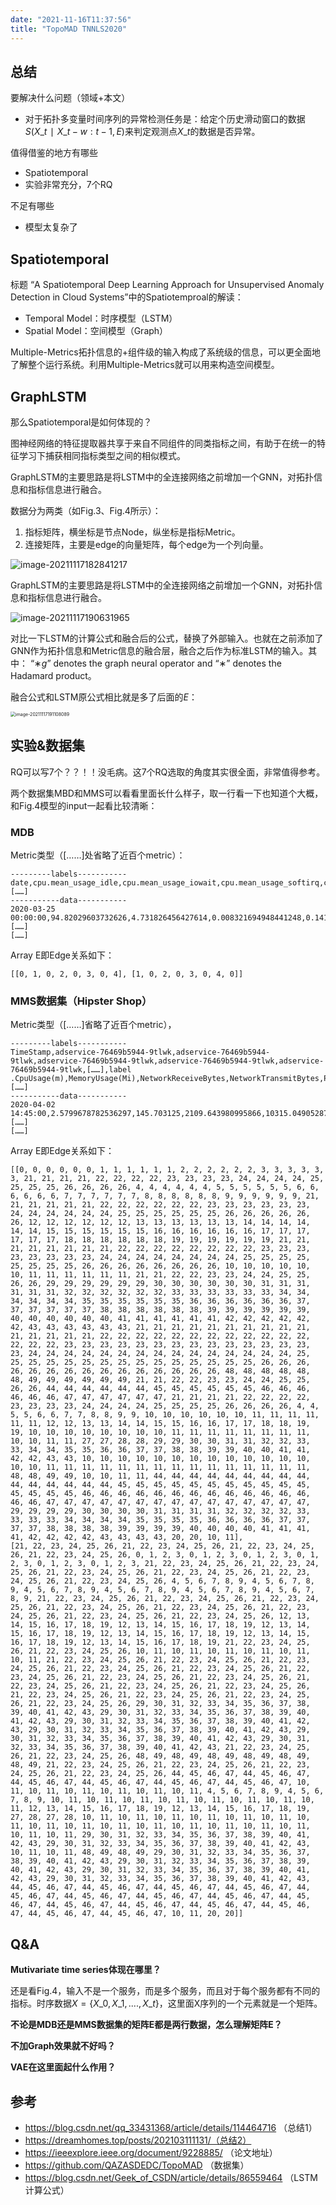 ```yaml
---
date: "2021-11-16T11:37:56"
title: "TopoMAD TNNLS2020"
---
```


## 总结

要解决什么问题（领域+本文）

- 对于拓扑多变量时间序列的异常检测任务是：给定个历史滑动窗口的数据$S(X\_t∣X\_{t−w:t−1},E)$来判定观测点$X\_t$的数据是否异常。

值得借鉴的地方有哪些

- Spatiotemporal
- 实验非常充分，7个RQ

不足有哪些

- 模型太复杂了

## Spatiotemporal

标题 “A Spatiotemporal Deep Learning Approach for Unsupervised Anomaly Detection in Cloud Systems”中的Spatiotemproal的解读：

- Temporal Model：时序模型（LSTM）
- Spatial Model：空间模型（Graph）

Multiple-Metrics拓扑信息的+组件级的输入构成了系统级的信息，可以更全面地了解整个运行系统。利用Multiple-Metrics就可以用来构造空间模型。

## GraphLSTM

那么Spatiotemporal是如何体现的？

图神经网络的特征提取器共享于来自不同组件的同类指标之间，有助于在统一的特征学习下捕获相同指标类型之间的相似模式。

GraphLSTM的主要思路是将LSTM中的全连接网络之前增加一个GNN，对拓扑信息和指标信息进行融合。

数据分为两类（如Fig.3、Fig.4所示）：

1. 指标矩阵，横坐标是节点Node，纵坐标是指标Metric。
2. 连接矩阵，主要是edge的向量矩阵，每个edge为一个列向量。

![image-20211117182841217](https://raw.githubusercontent.com/zecoo/imgs/master/uPic/image-20211117182841217.png)

GraphLSTM的主要思路是将LSTM中的全连接网络之前增加一个GNN，对拓扑信息和指标信息进行融合。

![image-20211117190631965](../../../docs/imgs/image-20211117190631965.png)

对比一下LSTM的计算公式和融合后的公式，替换了外部输入。也就在之前添加了GNN作为拓扑信息和Metric信息的融合层，融合之后作为标准LSTM的输入。其中： “$∗g$” denotes the graph neural operator and “$∗$” denotes the Hadamard product。

融合公式和LSTM原公式相比就是多了后面的$E$：

<img src="https://raw.githubusercontent.com/zecoo/imgs/master/uPic/image-20211117191108089.png" alt="image-20211117191108089" style="zoom:50%;" />

## 实验&数据集

RQ可以写7个？？！！没毛病。这7个RQ选取的角度其实很全面，非常值得参考。

两个数据集MBD和MMS可以看看里面长什么样子，取一行看一下也知道个大概，和Fig.4模型的input一起看比较清晰：

### MDB

Metric类型（[……]处省略了近百个metric）：

```
---------labels-----------
date,cpu.mean_usage_idle,cpu.mean_usage_iowait,cpu.mean_usage_softirq,cpu.mean_usage_system,cpu.mean_usage_user,disk.mean_used_percent,diskio.io_time,diskio.mean_iops_in_progress,diskio.read_speed,diskio.write_speed,kernel.mean_entropy_avail,mem.last_used_percent,mem.mean_active,mem.mean_available_percent,mem.mean_cached,[……]
-----------data-----------
2020-03-25 00:00:00,94.82029603732626,4.731826456427614,0.008321694948441248,0.141826957129186,0.2920010652943856,7.985156212333378,41.61666666666667,0.3958333333333333,0.0,12834.133333333333,824.6666666666665,16.23554618798877,2337374890.6666665,81.55455767777975,1008762197.3333334,163840.0,9480529237.333334,6116.766666666666,5539.033333333334,1.0,0.8333333333333334,0.0,141.0,[……]
[……]
```

Array E即Edge关系如下：

```
[[0, 1, 0, 2, 0, 3, 0, 4], [1, 0, 2, 0, 3, 0, 4, 0]]
```

### MMS数据集（Hipster Shop）

Metric类型（[……]省略了近百个metric），

```
---------labels-----------
TimeStamp,adservice-76469b5944-9tlwk,adservice-76469b5944-9tlwk,adservice-76469b5944-9tlwk,adservice-76469b5944-9tlwk,adservice-76469b5944-9tlwk,[……],label
.CpuUsage(m),MemoryUsage(Mi),NetworkReceiveBytes,NetworkTransmitBytes,PodLatency(s),PodSuccessRate(%),PodWorkload(Ops),CpuUsage(m),MemoryUsage(Mi),NetworkReceiveBytes,[……]
-----------data-----------
2020-04-02 14:45:00,2.5799678782536297,145.703125,2109.643980995866,10315.049052878383,0.0046,95.83333333333334,3.1997866808879407,2.3337262993843577,140.16796875,2035.0993928304085,8568.410546452633,0.004691489361702128,100.0,3.26644890340644,2.0032838708700327,[……]
[……]
```

Array E即Edge关系如下：

```
[[0, 0, 0, 0, 0, 0, 1, 1, 1, 1, 1, 1, 2, 2, 2, 2, 2, 2, 3, 3, 3, 3, 3, 3, 21, 21, 21, 21, 22, 22, 22, 22, 23, 23, 23, 23, 24, 24, 24, 24, 25, 25, 25, 25, 26, 26, 26, 26, 4, 4, 4, 4, 4, 4, 5, 5, 5, 5, 5, 5, 6, 6, 6, 6, 6, 6, 7, 7, 7, 7, 7, 7, 8, 8, 8, 8, 8, 8, 9, 9, 9, 9, 9, 9, 21, 21, 21, 21, 21, 21, 22, 22, 22, 22, 22, 22, 23, 23, 23, 23, 23, 23, 24, 24, 24, 24, 24, 24, 25, 25, 25, 25, 25, 25, 26, 26, 26, 26, 26, 26, 12, 12, 12, 12, 12, 12, 13, 13, 13, 13, 13, 13, 14, 14, 14, 14, 14, 14, 15, 15, 15, 15, 15, 15, 16, 16, 16, 16, 16, 16, 17, 17, 17, 17, 17, 17, 18, 18, 18, 18, 18, 18, 19, 19, 19, 19, 19, 19, 21, 21, 21, 21, 21, 21, 21, 21, 22, 22, 22, 22, 22, 22, 22, 22, 23, 23, 23, 23, 23, 23, 23, 23, 24, 24, 24, 24, 24, 24, 24, 24, 25, 25, 25, 25, 25, 25, 25, 25, 26, 26, 26, 26, 26, 26, 26, 26, 10, 10, 10, 10, 10, 10, 11, 11, 11, 11, 11, 11, 21, 21, 22, 22, 23, 23, 24, 24, 25, 25, 26, 26, 29, 29, 29, 29, 29, 29, 30, 30, 30, 30, 30, 30, 31, 31, 31, 31, 31, 31, 32, 32, 32, 32, 32, 32, 33, 33, 33, 33, 33, 33, 34, 34, 34, 34, 34, 34, 35, 35, 35, 35, 35, 35, 36, 36, 36, 36, 36, 36, 37, 37, 37, 37, 37, 37, 38, 38, 38, 38, 38, 38, 39, 39, 39, 39, 39, 39, 40, 40, 40, 40, 40, 40, 41, 41, 41, 41, 41, 41, 42, 42, 42, 42, 42, 42, 43, 43, 43, 43, 43, 43, 21, 21, 21, 21, 21, 21, 21, 21, 21, 21, 21, 21, 21, 21, 21, 22, 22, 22, 22, 22, 22, 22, 22, 22, 22, 22, 22, 22, 22, 22, 23, 23, 23, 23, 23, 23, 23, 23, 23, 23, 23, 23, 23, 23, 23, 24, 24, 24, 24, 24, 24, 24, 24, 24, 24, 24, 24, 24, 24, 24, 25, 25, 25, 25, 25, 25, 25, 25, 25, 25, 25, 25, 25, 25, 25, 26, 26, 26, 26, 26, 26, 26, 26, 26, 26, 26, 26, 26, 26, 26, 48, 48, 48, 48, 48, 48, 49, 49, 49, 49, 49, 49, 21, 21, 22, 22, 23, 23, 24, 24, 25, 25, 26, 26, 44, 44, 44, 44, 44, 44, 45, 45, 45, 45, 45, 45, 46, 46, 46, 46, 46, 46, 47, 47, 47, 47, 47, 47, 21, 21, 21, 21, 22, 22, 22, 22, 23, 23, 23, 23, 24, 24, 24, 24, 25, 25, 25, 25, 26, 26, 26, 26, 4, 4, 5, 5, 6, 6, 7, 7, 8, 8, 9, 9, 10, 10, 10, 10, 10, 10, 11, 11, 11, 11, 11, 11, 12, 12, 13, 13, 14, 14, 15, 15, 16, 16, 17, 17, 18, 18, 19, 19, 10, 10, 10, 10, 10, 10, 10, 10, 11, 11, 11, 11, 11, 11, 11, 11, 10, 10, 11, 11, 27, 27, 28, 28, 29, 29, 30, 30, 31, 31, 32, 32, 33, 33, 34, 34, 35, 35, 36, 36, 37, 37, 38, 38, 39, 39, 40, 40, 41, 41, 42, 42, 43, 43, 10, 10, 10, 10, 10, 10, 10, 10, 10, 10, 10, 10, 10, 10, 10, 11, 11, 11, 11, 11, 11, 11, 11, 11, 11, 11, 11, 11, 11, 11, 48, 48, 49, 49, 10, 10, 11, 11, 44, 44, 44, 44, 44, 44, 44, 44, 44, 44, 44, 44, 44, 44, 44, 45, 45, 45, 45, 45, 45, 45, 45, 45, 45, 45, 45, 45, 45, 45, 46, 46, 46, 46, 46, 46, 46, 46, 46, 46, 46, 46, 46, 46, 46, 47, 47, 47, 47, 47, 47, 47, 47, 47, 47, 47, 47, 47, 47, 47, 29, 29, 29, 29, 30, 30, 30, 30, 31, 31, 31, 31, 32, 32, 32, 32, 33, 33, 33, 33, 34, 34, 34, 34, 35, 35, 35, 35, 36, 36, 36, 36, 37, 37, 37, 37, 38, 38, 38, 38, 39, 39, 39, 39, 40, 40, 40, 40, 41, 41, 41, 41, 42, 42, 42, 42, 43, 43, 43, 43, 20, 20, 10, 11],
[21, 22, 23, 24, 25, 26, 21, 22, 23, 24, 25, 26, 21, 22, 23, 24, 25, 26, 21, 22, 23, 24, 25, 26, 0, 1, 2, 3, 0, 1, 2, 3, 0, 1, 2, 3, 0, 1, 2, 3, 0, 1, 2, 3, 0, 1, 2, 3, 21, 22, 23, 24, 25, 26, 21, 22, 23, 24, 25, 26, 21, 22, 23, 24, 25, 26, 21, 22, 23, 24, 25, 26, 21, 22, 23, 24, 25, 26, 21, 22, 23, 24, 25, 26, 4, 5, 6, 7, 8, 9, 4, 5, 6, 7, 8, 9, 4, 5, 6, 7, 8, 9, 4, 5, 6, 7, 8, 9, 4, 5, 6, 7, 8, 9, 4, 5, 6, 7, 8, 9, 21, 22, 23, 24, 25, 26, 21, 22, 23, 24, 25, 26, 21, 22, 23, 24, 25, 26, 21, 22, 23, 24, 25, 26, 21, 22, 23, 24, 25, 26, 21, 22, 23, 24, 25, 26, 21, 22, 23, 24, 25, 26, 21, 22, 23, 24, 25, 26, 12, 13, 14, 15, 16, 17, 18, 19, 12, 13, 14, 15, 16, 17, 18, 19, 12, 13, 14, 15, 16, 17, 18, 19, 12, 13, 14, 15, 16, 17, 18, 19, 12, 13, 14, 15, 16, 17, 18, 19, 12, 13, 14, 15, 16, 17, 18, 19, 21, 22, 23, 24, 25, 26, 21, 22, 23, 24, 25, 26, 10, 11, 10, 11, 10, 11, 10, 11, 10, 11, 10, 11, 21, 22, 23, 24, 25, 26, 21, 22, 23, 24, 25, 26, 21, 22, 23, 24, 25, 26, 21, 22, 23, 24, 25, 26, 21, 22, 23, 24, 25, 26, 21, 22, 23, 24, 25, 26, 21, 22, 23, 24, 25, 26, 21, 22, 23, 24, 25, 26, 21, 22, 23, 24, 25, 26, 21, 22, 23, 24, 25, 26, 21, 22, 23, 24, 25, 26, 21, 22, 23, 24, 25, 26, 21, 22, 23, 24, 25, 26, 21, 22, 23, 24, 25, 26, 21, 22, 23, 24, 25, 26, 29, 30, 31, 32, 33, 34, 35, 36, 37, 38, 39, 40, 41, 42, 43, 29, 30, 31, 32, 33, 34, 35, 36, 37, 38, 39, 40, 41, 42, 43, 29, 30, 31, 32, 33, 34, 35, 36, 37, 38, 39, 40, 41, 42, 43, 29, 30, 31, 32, 33, 34, 35, 36, 37, 38, 39, 40, 41, 42, 43, 29, 30, 31, 32, 33, 34, 35, 36, 37, 38, 39, 40, 41, 42, 43, 29, 30, 31, 32, 33, 34, 35, 36, 37, 38, 39, 40, 41, 42, 43, 21, 22, 23, 24, 25, 26, 21, 22, 23, 24, 25, 26, 48, 49, 48, 49, 48, 49, 48, 49, 48, 49, 48, 49, 21, 22, 23, 24, 25, 26, 21, 22, 23, 24, 25, 26, 21, 22, 23, 24, 25, 26, 21, 22, 23, 24, 25, 26, 44, 45, 46, 47, 44, 45, 46, 47, 44, 45, 46, 47, 44, 45, 46, 47, 44, 45, 46, 47, 44, 45, 46, 47, 10, 11, 10, 11, 10, 11, 10, 11, 10, 11, 10, 11, 4, 5, 6, 7, 8, 9, 4, 5, 6, 7, 8, 9, 10, 11, 10, 11, 10, 11, 10, 11, 10, 11, 10, 11, 10, 11, 10, 11, 12, 13, 14, 15, 16, 17, 18, 19, 12, 13, 14, 15, 16, 17, 18, 19, 27, 28, 27, 28, 10, 11, 10, 11, 10, 11, 10, 11, 10, 11, 10, 11, 10, 11, 10, 11, 10, 11, 10, 11, 10, 11, 10, 11, 10, 11, 10, 11, 10, 11, 10, 11, 10, 11, 29, 30, 31, 32, 33, 34, 35, 36, 37, 38, 39, 40, 41, 42, 43, 29, 30, 31, 32, 33, 34, 35, 36, 37, 38, 39, 40, 41, 42, 43, 10, 11, 10, 11, 48, 49, 48, 49, 29, 30, 31, 32, 33, 34, 35, 36, 37, 38, 39, 40, 41, 42, 43, 29, 30, 31, 32, 33, 34, 35, 36, 37, 38, 39, 40, 41, 42, 43, 29, 30, 31, 32, 33, 34, 35, 36, 37, 38, 39, 40, 41, 42, 43, 29, 30, 31, 32, 33, 34, 35, 36, 37, 38, 39, 40, 41, 42, 43, 44, 45, 46, 47, 44, 45, 46, 47, 44, 45, 46, 47, 44, 45, 46, 47, 44, 45, 46, 47, 44, 45, 46, 47, 44, 45, 46, 47, 44, 45, 46, 47, 44, 45, 46, 47, 44, 45, 46, 47, 44, 45, 46, 47, 44, 45, 46, 47, 44, 45, 46, 47, 44, 45, 46, 47, 44, 45, 46, 47, 10, 11, 20, 20]]
```

## Q&A

**Mutivariate time series体现在哪里？**

还是看Fig.4，输入不是一个服务，而是多个服务，而且对于每个服务都有不同的指标。时序数据$X=\{X\_0,X\_1,....,X\_t\}$，这里面X序列的一个元素就是一个矩阵。

**不论是MDB还是MMS数据集的矩阵E都是两行数据，怎么理解矩阵E？**

**不加Graph效果就不好吗？**

**VAE在这里面起什么作用？**

## 参考

- https://blog.csdn.net/qq_33431368/article/details/114464716 （总结1）
- https://dreamhomes.top/posts/202103111131/（总结2）
- https://ieeexplore.ieee.org/document/9228885/ （论文地址）
- https://github.com/QAZASDEDC/TopoMAD （数据集）
- https://blog.csdn.net/Geek_of_CSDN/article/details/86559464 （LSTM计算公式）